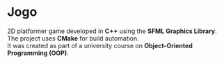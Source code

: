 # Jogo
2D platformer game developed in **C++** using the **SFML Graphics Library**.  
The project uses **CMake** for build automation.  
It was created as part of a university course on **Object-Oriented Programming (OOP)**.
